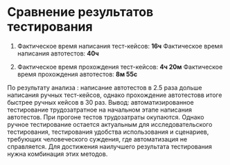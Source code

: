 # Сравнение результатов тестирования
1. Фактическое время написания тест-кейсов: **16ч**
   Фактическое время написания автотестов: **40ч**

2. Фактическое время прохождения тест-кейсов: **4ч 20м**
   Фактическое время прохождения автотестов: **8м 55с**
   
По результату анализа : написание автотестов в 2.5 раза дольше написания ручных тест-кейсов, однако прохождение автотестовв итоге быстрее ручных кейсов в 30 раз.
Вывод: автоматизированное тестирование трудозатратное на начальном этапе написания автотестов. При прогоне тестов трудозатраты окупаются. 
Однако ручное тестирование остается актуальным для исследовательского тестирования, тестирования удобства использования и сценариев, требующих человеческого суждения, где автоматизация не справляется.
Для достижения наилучшего результата тестирования нужна комбинация этих методов.
   
